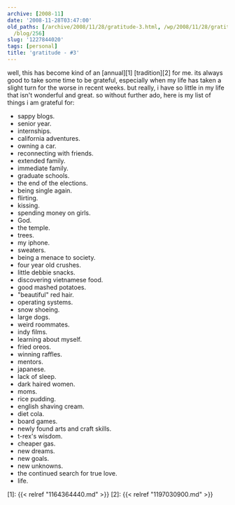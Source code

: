 ```yaml
---
archive: [2008-11]
date: '2008-11-28T03:47:00'
old_paths: [/archive/2008/11/28/gratitude-3.html, /wp/2008/11/28/gratitude-3/, /2008/11/28/gratitude-3/,
  /blog/256]
slug: '1227844020'
tags: [personal]
title: 'gratitude - #3'
---
```


well, this has become kind of an [annual][1] [tradition][2] for me. its
always good to take some time to be grateful, especially when my life has
taken a slight turn for the worse in recent weeks. but really, i have so
little in my life that isn't wonderful and great. so without further ado,
here is my list of things i am grateful for: 

- sappy blogs.
- senior year.
- internships.
- california adventures.
- owning a car.
- reconnecting with friends.
- extended family.
- immediate family.
- graduate schools.
- the end of the elections.
- being single again.
- flirting.
- kissing.
- spending money on girls.
- God.
- the temple.
- trees.
- my iphone.
- sweaters.
- being a menace to society.
- four year old crushes.
- little debbie snacks.
- discovering vietnamese food.
- good mashed potatoes.
- "beautiful" red hair.
- operating systems.
- snow shoeing.
- large dogs.
- weird roommates.
- indy films.
- learning about myself.
- fried oreos.
- winning raffles.
- mentors.
- japanese.
- lack of sleep.
- dark haired women.
- moms.
- rice pudding.
- english shaving cream.
- diet cola.
- board games.
- newly found arts and craft skills.
- t-rex's wisdom.
- cheaper gas.
- new dreams.
- new goals.
- new unknowns.
- the continued search for true love.
- life.

[1]: {{< relref "1164364440.md" >}}
[2]: {{< relref "1197030900.md" >}}

